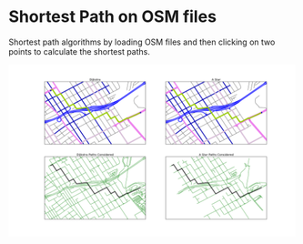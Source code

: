 # Shortest Path on OSM files
Shortest path algorithms by loading OSM files and then clicking on two points to calculate the shortest paths.

![Alt text](/shortest_path.png?raw=true "Shortest Path Algorithms")